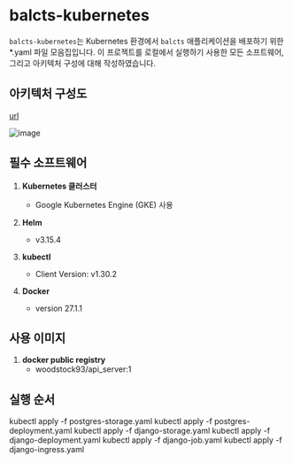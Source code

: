 # balcts-kubernetes

`balcts-kubernetes`는 Kubernetes 환경에서 `balcts` 애플리케이션을 배포하기 위한 *.yaml 파일 모음집입니다. 이 프로젝트를 로컬에서 실행하기 사용한 모든 소프트웨어, 그리고 아키텍처 구성에 대해 작성하였습니다.

## 아키텍처 구성도
[url](http://35.193.102.56/post/)
  
![image](https://github.com/user-attachments/assets/c0d978c5-aae9-4ef1-a1c8-4181fea600fd)

## 필수 소프트웨어

1. **Kubernetes 클러스터**
   - Google Kubernetes Engine (GKE) 사용

2. **Helm**
   - v3.15.4

3. **kubectl**
   - Client Version: v1.30.2

4. **Docker**
   - version 27.1.1

## 사용 이미지
1. **docker public registry**
   - woodstock93/api_server:1

## 실행 순서
kubectl apply -f postgres-storage.yaml
kubectl apply -f postgres-deployment.yaml
kubectl apply -f django-storage.yaml
kubectl apply -f django-deployment.yaml
kubectl apply -f django-job.yaml
kubectl apply -f django-ingress.yaml





